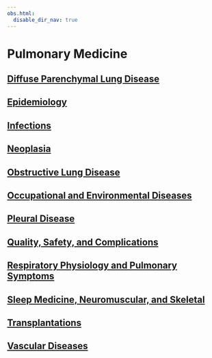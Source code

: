 ```yaml
---
obs.html:
  disable_dir_nav: true
---
```

   
# Pulmonary Medicine   
   
## [Diffuse Parenchymal Lung Disease](../Pulmonary%20Medicine/Diffuse%20Parenchymal%20Lung%20Disease/Diffuse%20Parenchymal%20Lung%20Disease.md)   
## [Epidemiology](../Pulmonary%20Medicine/Epidemiology.md)   
## [Infections](../Pulmonary%20Medicine/Infections.md)   
## [Neoplasia](../Pulmonary%20Medicine/Neoplasia.md)   
## [Obstructive Lung Disease](../Pulmonary%20Medicine/Obstructive%20Lung%20Disease.md)   
## [Occupational and Environmental Diseases](../Pulmonary%20Medicine/Occupational%20and%20Environmental%20Diseases.md)   
## [Pleural Disease](../Pulmonary%20Medicine/Pleural%20Disease.md)   
## [Quality, Safety, and Complications](../Pulmonary%20Medicine/Quality%2C%20Safety%2C%20and%20Complications.md)   
## [Respiratory Physiology and Pulmonary Symptoms](../Pulmonary%20Medicine/Respiratory%20Physiology%20and%20Pulmonary%20Symptoms.md)   
## [Sleep Medicine, Neuromuscular, and Skeletal](../Pulmonary%20Medicine/Sleep%20Medicine%2C%20Neuromuscular%2C%20and%20Skeletal.md)   
## [Transplantations](../Pulmonary%20Medicine/Transplantations.md)   
## [Vascular Diseases](../Pulmonary%20Medicine/Vascular%20Diseases.md)